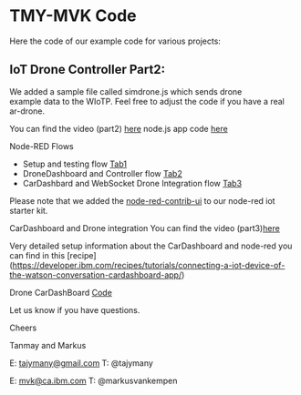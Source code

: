 # TMY-MVK Code

Here the code of our example code for various projects:

## IoT Drone Controller Part2:
We added a sample file called simdrone.js which sends drone  
example data to the WIoTP. Feel free to adjust the code if you have a real ar-drone.

You can find the video (part2) [here](https://www.youtube.com/watch?v=mM-qSJTGxHw) 
node.js app code [here](https://github.com/markusvankempen/TMY-MVK/blob/master/dronecontroller/simdrone.js) 

Node-RED Flows
- Setup and testing flow [Tab1](https://github.com/markusvankempen/TMY-MVK/blob/master/node-red-flows/tab1-testing) 
- DroneDashboard and Controller flow [Tab2](https://github.com/markusvankempen/TMY-MVK/blob/master/node-red-flows/tab2-CarDashAndWebSockets) 
- CarDashbard and WebSocket Drone Integration flow [Tab3](https://github.com/markusvankempen/TMY-MVK/blob/master/node-red-flows/tab2-DroneDashBboard) 
 
Please note that we added the [node-red-contrib-ui](https://www.npmjs.com/package/node-red-contrib-ui)
to our node-red iot starter kit.

CarDashboard and Drone integration
You can find the video (part3)[here](https://www.youtube.com/watch?v=Wf3_DfXaEXA)

Very detailed setup information about the CarDashboard and node-red you can find in this [recipe]
(https://developer.ibm.com/recipes/tutorials/connecting-a-iot-device-of-the-watson-conversation-cardashboard-app/)

Drone CarDashBoard [Code](https://github.com/markusvankempen/TMY-MVK/tree/master/WACarDashboard)

Let us know if you have questions.

Cheers

Tanmay and Markus

E: tajymany@gmail.com
T: @tajymany

E: mvk@ca.ibm.com
T: @markusvankempen
